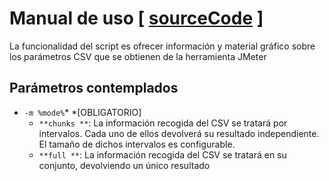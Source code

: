 # Manual de uso \[ [sourceCode](https://github.com/RafaelGB/pythonScripts/tree/master/Graficas_Jmeter) \]

La funcionalidad del script es ofrecer información y material gráfico sobre los parámetros CSV que se obtienen de la herramienta JMeter

## Parámetros contemplados

* `-m %mode%`* *\[OBLIGATORIO\]
  * `**chunks **`: La información recogida del CSV se tratará por intervalos. Cada uno de ellos devolverá su resultado independiente. El tamaño de dichos intervalos es configurable.
  * `**full **`:   La información recogida del CSV se tratará en su conjunto, devolviendo un único resultado